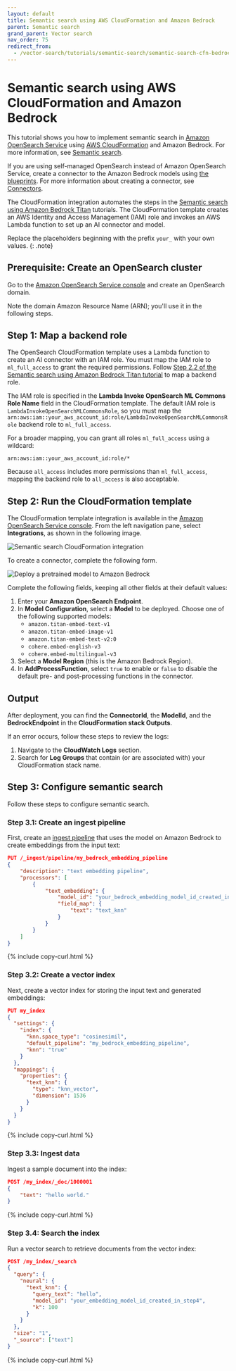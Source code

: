 ```yaml
---
layout: default
title: Semantic search using AWS CloudFormation and Amazon Bedrock
parent: Semantic search
grand_parent: Vector search
nav_order: 75
redirect_from:
  - /vector-search/tutorials/semantic-search/semantic-search-cfn-bedrock/
---
```


# Semantic search using AWS CloudFormation and Amazon Bedrock 

This tutorial shows you how to implement semantic search in [Amazon OpenSearch Service](https://docs.aws.amazon.com/opensearch-service/) using [AWS CloudFormation](https://docs.aws.amazon.com/opensearch-service/latest/developerguide/cfn-template.html) and Amazon Bedrock. For more information, see [Semantic search]({{site.url}}{{site.baseurl}}/vector-search/ai-search/semantic-search/).

If you are using self-managed OpenSearch instead of Amazon OpenSearch Service, create a connector to the Amazon Bedrock models using [the blueprints](https://github.com/opensearch-project/ml-commons/blob/main/docs/remote_inference_blueprints/). For more information about creating a connector, see [Connectors]({{site.url}}{{site.baseurl}}/ml-commons-plugin/remote-models/connectors/). 

The CloudFormation integration automates the steps in the [Semantic search using Amazon Bedrock Titan]({{site.url}}{{site.baseurl}}/vector-search/tutorials/semantic-search/semantic-search-bedrock-cohere/) tutorials. The CloudFormation template creates an AWS Identity and Access Management (IAM) role and invokes an AWS Lambda function to set up an AI connector and model.

Replace the placeholders beginning with the prefix `your_` with your own values.
{: .note}

## Prerequisite: Create an OpenSearch cluster

Go to the [Amazon OpenSearch Service console](https://console.aws.amazon.com/aos/home) and create an OpenSearch domain.

Note the domain Amazon Resource Name (ARN); you'll use it in the following steps.

## Step 1: Map a backend role

The OpenSearch CloudFormation template uses a Lambda function to create an AI connector with an IAM role. You must map the IAM role to `ml_full_access` to grant the required permissions. Follow [Step 2.2 of the Semantic search using Amazon Bedrock Titan tutorial]({{site.url}}{{site.baseurl}}/vector-search/tutorials/semantic-search/semantic-search-bedrock-titan/#step-22-map-a-backend-role) to map a backend role.

The IAM role is specified in the **Lambda Invoke OpenSearch ML Commons Role Name** field in the CloudFormation template. The default IAM role is `LambdaInvokeOpenSearchMLCommonsRole`, so you must map the `arn:aws:iam::your_aws_account_id:role/LambdaInvokeOpenSearchMLCommonsRole` backend role to `ml_full_access`.

For a broader mapping, you can grant all roles `ml_full_access` using a wildcard:  

```
arn:aws:iam::your_aws_account_id:role/*
```  

Because `all_access` includes more permissions than `ml_full_access`, mapping the backend role to `all_access` is also acceptable.

## Step 2: Run the CloudFormation template  

The CloudFormation template integration is available in the [Amazon OpenSearch Service console](https://console.aws.amazon.com/aos/home). From the left navigation pane, select **Integrations**, as shown in the following image.

![Semantic search CloudFormation integration]({{site.url}}{{site.baseurl}}/images/vector-search-tutorials/semantic_search_bedrock_integration_1.png)  

To create a connector, complete the following form.

![Deploy a pretrained model to Amazon Bedrock]({{site.url}}{{site.baseurl}}/images/vector-search-tutorials/semantic_search_bedrock_integration_2.png)

Complete the following fields, keeping all other fields at their default values:  

1. Enter your **Amazon OpenSearch Endpoint**.  
2. In **Model Configuration**, select a **Model** to be deployed. Choose one of the following supported models: 
    - `amazon.titan-embed-text-v1`
    - `amazon.titan-embed-image-v1`
    - `amazon.titan-embed-text-v2:0` 
    - `cohere.embed-english-v3`
    - `cohere.embed-multilingual-v3`
3. Select a **Model Region** (this is the Amazon Bedrock Region).
4. In **AddProcessFunction**, select `true` to enable or `false` to disable the default pre- and post-processing functions in the connector.

## Output

After deployment, you can find the **ConnectorId**, the **ModelId**, and the **BedrockEndpoint** in the **CloudFormation stack Outputs**.  

If an error occurs, follow these steps to review the logs:

1. Navigate to the **CloudWatch Logs** section.
2. Search for **Log Groups** that contain (or are associated with) your CloudFormation stack name.

## Step 3: Configure semantic search

Follow these steps to configure semantic search.

### Step 3.1: Create an ingest pipeline

First, create an [ingest pipeline]({{site.url}}{{site.baseurl}}/ingest-pipelines/) that uses the model on Amazon Bedrock to create embeddings from the input text:

```json
PUT /_ingest/pipeline/my_bedrock_embedding_pipeline
{
    "description": "text embedding pipeline",
    "processors": [
        {
            "text_embedding": {
                "model_id": "your_bedrock_embedding_model_id_created_in_step3",
                "field_map": {
                    "text": "text_knn"
                }
            }
        }
    ]
}
```
{% include copy-curl.html %}

### Step 3.2: Create a vector index

Next, create a vector index for storing the input text and generated embeddings:

```json
PUT my_index
{
  "settings": {
    "index": {
      "knn.space_type": "cosinesimil",
      "default_pipeline": "my_bedrock_embedding_pipeline",
      "knn": "true"
    }
  },
  "mappings": {
    "properties": {
      "text_knn": {
        "type": "knn_vector",
        "dimension": 1536
      }
    }
  }
}
```
{% include copy-curl.html %}

### Step 3.3: Ingest data

Ingest a sample document into the index:

```json
POST /my_index/_doc/1000001
{
    "text": "hello world."
}
```
{% include copy-curl.html %}

### Step 3.4: Search the index

Run a vector search to retrieve documents from the vector index:

```json
POST /my_index/_search
{
  "query": {
    "neural": {
      "text_knn": {
        "query_text": "hello",
        "model_id": "your_embedding_model_id_created_in_step4",
        "k": 100
      }
    }
  },
  "size": "1",
  "_source": ["text"]
}
```
{% include copy-curl.html %}